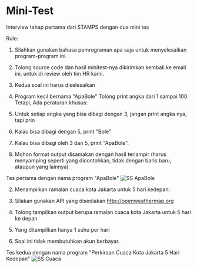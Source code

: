 # Mini-Test
Interview tahap pertama dari STAMPS dengan dua mini tes

Rule:

1. Silahkan gunakan bahasa pemrograman apa saja untuk menyelesaikan program-program ini.
2. Tolong source code dan hasil minitest-nya dikirimkan kembali ke email ini, untuk di review oleh tim HR kami.
3. Kedua soal ini harus diselesaikan

1. Program kecil bernama "ApaBole" Tolong print angka dari 1 sampai 100. Tetapi, Ada peraturan khusus:
   
1. Untuk setiap angka yang bisa dibagi dengan 3, jangan print angka nya, tapi prin
2. Kalau bisa dibagi dengan 5, print "Bole"
3. Kalau bisa dibagi oleh 3 dan 5, print "ApaBole".
4. Mohon format output disamakan dengan hasil terlampir (harus menyamping seperti yang dicontohkan, tidak dengan baris baru, ataupun yang lainnya)

Tes pertama dengan nama program "ApaBole"
![SS ApaBole](https://github.com/HyouBrend/Mini-Test/assets/99526956/13d29031-6789-4785-9ec1-aeedcea133bb)

2. Menampilkan ramalan cuaca kota Jakarta untuk 5 hari kedepan:
   
1. Silakan gunakan API yang disediakan http://openweathermap.org
2. Tolong tampilkan output berupa ramalan cuaca kota Jakarta untuk 5 hari ke depan
3. Yang ditampilkan hanya 1 suhu per hari
4. Soal ini tidak membutuhkan akun berbayar.

Tes kedua dengan nama program "Perkiraan Cuaca Kota Jakarta 5 Hari Kedepan"
![SS Cuaca](https://github.com/HyouBrend/Mini-Test/assets/99526956/3dd8e843-9f7e-4400-bd63-946725138da3)
